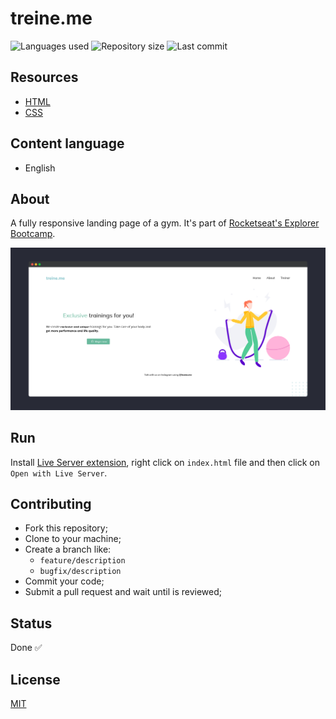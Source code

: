# treine.me

![Languages used](https://img.shields.io/github/languages/count/isadfrn/treine-me?style=flat-square)
![Repository size](https://img.shields.io/github/repo-size/isadfrn/treine-me?style=flat-square)
![Last commit](https://img.shields.io/github/last-commit/isadfrn/treine-me?style=flat-square)

## Resources

- [HTML](https://developer.mozilla.org/pt-BR/docs/Web/HTML)
- [CSS](https://developer.mozilla.org/pt-BR/docs/Web/CSS)

## Content language

- English

## About

A fully responsive landing page of a gym. It's part of [Rocketseat's Explorer Bootcamp](https://www.rocketseat.com.br/explorer).

![Demo page preview](./assets/img/demo.png)

## Run

Install [Live Server extension](https://marketplace.visualstudio.com/items?itemName=ritwickdey.LiveServer), right click on `index.html` file and then click on `Open with Live Server`.

## Contributing

- Fork this repository;
- Clone to your machine;
- Create a branch like:
  - `feature/description`
  - `bugfix/description`
- Commit your code;
- Submit a pull request and wait until is reviewed;

## Status

Done ✅

## License

[MIT](./LICENSE)
